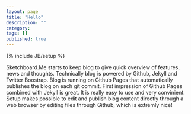 ```yaml
---
layout: page
title: "Hello"
description: ""
category: 
tags: []
published: true
---
```

{% include JB/setup %}

Sketchboard.Me starts to keep blog to give quick overview of features, news and thoughts. 
Technically blog is powered by Github, Jekyll and Twitter Boostrap. Blog is running on Github Pages that automatically 
publishes the blog on each git commit. First impression of Github Pages combined with Jekyll is great. It is really easy to use and 
very convinient. Setup makes possible to edit and publish blog content directly through a web browser by editing files through Github, which is extremly nice!
